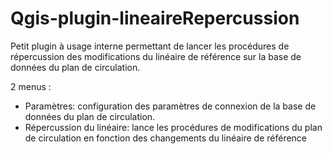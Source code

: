 # Qgis-plugin-lineaireRepercussion

Petit plugin à usage interne permettant de lancer les procédures de répercussion des modifications du linéaire de référence sur la base de données du plan de circulation.

2 menus :
 - Paramètres: configuration des paramètres de connexion de la base de données du plan de circulation.
 - Répercussion du linéaire: lance les procédures de modifications du plan de circulation en fonction des changements du linéaire de référence
